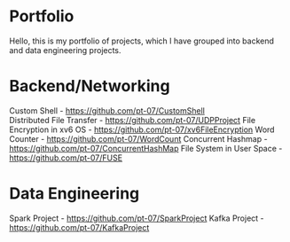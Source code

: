 # Portfolio
Hello, this is my portfolio of projects, which I have grouped into backend and data engineering projects. 

# Backend/Networking
Custom Shell - https://github.com/pt-07/CustomShell <br />
Distributed File Transfer - https://github.com/pt-07/UDPProject
File Encryption in xv6 OS - https://github.com/pt-07/xv6FileEncryption
Word Counter - https://github.com/pt-07/WordCount
Concurrent Hashmap - https://github.com/pt-07/ConcurrentHashMap
File System in User Space - https://github.com/pt-07/FUSE

# Data Engineering 
Spark Project - https://github.com/pt-07/SparkProject
Kafka Project - https://github.com/pt-07/KafkaProject


